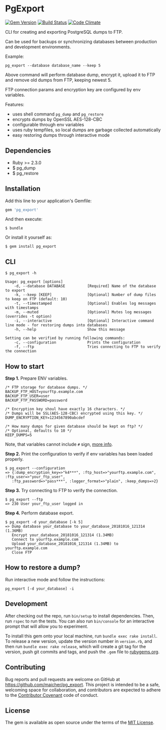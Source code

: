 # PgExport

[![Gem Version](https://badge.fury.io/rb/pg_export.svg)](https://badge.fury.io/rb/pg_export)
[![Build Status](https://travis-ci.org/maicher/pg_export.svg?branch=master)](https://travis-ci.org/maicher/pg_export)
[![Code Climate](https://codeclimate.com/github/maicher/pg_export/badges/gpa.svg)](https://codeclimate.com/github/maicher/pg_export)

CLI for creating and exporting PostgreSQL dumps to FTP.

Can be used for backups or synchronizing databases between production and development environments.

Example:

    pg_export --database database_name --keep 5
    
Above command will perform database dump, encrypt it, upload it to FTP and remove old dumps from FTP, keeping newest 5.

FTP connection params and encryption key are configured by env variables.

Features:

- uses shell command `pg_dump` and `pg_restore`
- encrypts dumps by OpenSSL AES-128-CBC
- configurable through env variables
- uses ruby tempfiles, so local dumps are garbage collected automatically
- easy restoring dumps through interactive mode

## Dependencies

  * Ruby >= 2.3.0
  * $ pg_dump
  * $ pg_restore

## Installation

Add this line to your application's Gemfile:

```ruby
gem 'pg_export'
```

And then execute:

    $ bundle

Or install it yourself as:

    $ gem install pg_export

## CLI

    $ pg_export -h

    Usage: pg_export [options]
        -d, --database DATABASE          [Required] Name of the database to export
        -k, --keep [KEEP]                [Optional] Number of dump files to keep on FTP (default: 10)
        -t, --timestamped                [Optional] Enables log messages with timestamps
        -m, --muted                      [Optional] Mutes log messages (overrides -t option)
        -i, --interactive                [Optional] Interactive command line mode - for restoring dumps into databases
        -h, --help                       Show this message
    
    Setting can be verified by running following commands:
        -c, --configuration              Prints the configuration
        -f, --ftp                        Tries connecting to FTP to verify the connection

## How to start

__Step 1.__ Prepare ENV variables.

    /* FTP storage for database dumps. */
    BACKUP_FTP_HOST=yourftp.example.com
    BACKUP_FTP_USER=user
    BACKUP_FTP_PASSWORD=password
    
    /* Encryption key shoul have exactly 16 characters. */
    /* Dumps will be SSL(AES-128-CBC) encrypted using this key. */
    DUMP_ENCRYPTION_KEY=1234567890abcdef
    
    /* How many dumps for given database should be kept on ftp? */
    /* Optional, defaults to 10 */
    KEEP_DUMPS=5
    
Note, that variables cannot include `#` sign, [more info](http://serverfault.com/questions/539730/environment-variable-in-etc-environment-with-pound-hash-sign-in-the-value). 

__Step 2.__ Print the configuration to verify if env variables has been loaded properly.

    $ pg_export --configuration
    => {:dump_encryption_key=>"k4***", :ftp_host=>"yourftp.example.com", :ftp_user=>"your_ftp_user", 
       :ftp_password=>"pass***", :logger_format=>"plain", :keep_dumps=>2} 
       
__Step 3.__ Try connecting to FTP to verify the connection.

    $ pg_export --ftp
    => 230 User your_ftp_user logged in
    
__Step 4.__ Perform database export.

    $ pg_export -d your_database [-k 5]
    => Dump database your_database to your_database_20181016_121314 (1.36MB)
       Encrypt your_database_20181016_121314 (1.34MB)
       Connect to yourftp.example.com
       Upload your_database_20181016_121314 (1.34MB) to yourftp.example.com
       Close FTP
       
## How to restore a dump?

Run interactive mode and follow the instructions:

    pg_export [-d your_database] -i

## Development

After checking out the repo, run `bin/setup` to install dependencies. Then, run `rspec` to run the tests. You can also run `bin/console` for an interactive prompt that will allow you to experiment.

To install this gem onto your local machine, run `bundle exec rake install`. To release a new version, update the version number in `version.rb`, and then run `bundle exec rake release`, which will create a git tag for the version, push git commits and tags, and push the `.gem` file to [rubygems.org](https://rubygems.org).

## Contributing

Bug reports and pull requests are welcome on GitHub at https://github.com/maicher/pg_export. This project is intended to be a safe, welcoming space for collaboration, and contributors are expected to adhere to the [Contributor Covenant](http://contributor-covenant.org) code of conduct.

## License

The gem is available as open source under the terms of the [MIT License](http://opensource.org/licenses/MIT).

